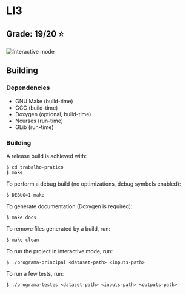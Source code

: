 # LI3

## Grade: 19/20 :star:

![Interactive mode](trabalho-pratico/Relatorio/2ª%20Fase/Images/home.png)

## Building

### Dependencies

 - GNU Make (build-time)
 - GCC (build-time)
 - Doxygen (optional, build-time)
 - Ncurses (run-time)
 - GLib (run-time)


### Building

A release build is achieved with:

``` console
$ cd trabalho-pratico
$ make
```

To perform a debug build (no optimizations, debug symbols enabled):

``` console
$ DEBUG=1 make
```

To generate documentation (Doxygen is required):

``` console
$ make docs
```

To remove files generated by a build, run:

``` console
$ make clean
```

To run the project in interactive mode, run:

``` console
$ ./programa-principal <dataset-path> <inputs-path>
```

To run a few tests, run:

``` console
$ ./programa-testes <dataset-path> <inputs-path> <outputs-path>
```
